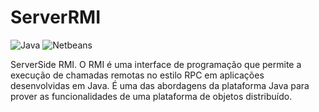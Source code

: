 # ServerRMI

![Java](https://img.shields.io/badge/Java-ED8B00?style=for-the-badge&logo=java&logoColor=white)
![Netbeans](https://img.shields.io/badge/apache%20netbeans-1B6AC6?style=for-the-badge&logo=apache%20netbeans%20IDE&logoColor=white)

ServerSide RMI. O RMI é uma interface de programação que permite a execução de chamadas remotas no estilo RPC em aplicações desenvolvidas em Java. É uma das abordagens da plataforma Java para prover as funcionalidades de uma plataforma de objetos distribuído.

